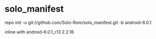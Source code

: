 # solo_manifest
repo init -u git://github.com/Solo-Rom/solo_manifest.git -b android-6.0.1

inline with android-6.0.1_r13 2.2.16
